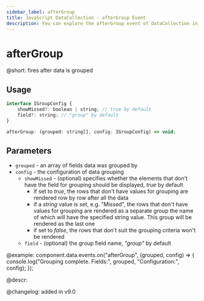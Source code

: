 ```yaml
---
sidebar_label: afterGroup
title: JavaScript DataCollection - afterGroup Event 
description: You can explore the afterGroup event of DataCollection in the documentation of the DHTMLX JavaScript UI library. Browse developer guides and API reference, try out code examples and live demos, and download a free 30-day evaluation version of DHTMLX Suite.
---
```


# afterGroup

@short: fires after data is grouped

## Usage

~~~jsx
interface IGroupConfig {
    showMissed?: boolean | string; // true by default
    field?: string; // "group" by default
}

afterGroup: (grouped: string[], config: IGroupConfig) => void;
~~~

## Parameters

- `grouped` - an array of fields data was grouped by
- `config` - the configuration of data grouping
    - `showMissed` - (optional) specifies whether the elements that don't have the field for grouping should be displayed, *true* by default
        - if set to *true*, the rows that don't have values for grouping are rendered row by row after all the data
        - if a *string* value is set, e.g. "Missed", the rows that don't have values for grouping are rendered as a separate group the name of which will have the specified string value. This group will be rendered as the last one
        - if set to *false*, the rows that don't suit the grouping criteria won't be rendered
    - `field` - (optional) the group field name, *"group"* by default

@example:
component.data.events.on("afterGroup", (grouped, config) => {
    console.log("Grouping complete. Fields:", grouped, "Configuration:", config);
});

@descr:

@changelog: added in v9.0